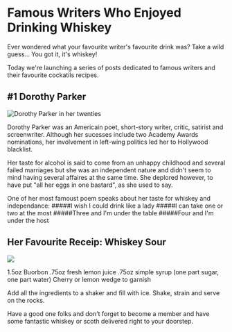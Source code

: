 # Famous Writers Who Enjoyed Drinking Whiskey

Ever wondered what your favourite writer's favourite drink was? Take a wild guess... You got it, it's whiskey! 

Today we're launching a series of posts dedicated to famous writers and their favourite cockatils recipes.

## #1 Dorothy Parker

![Dorothy Parker in her twenties](//dorothy%20parker.jpeg)

Dorothy Parker was an Americain poet, short-story writer, critic, satirist and screenwriter. Although her sucesses include two Academy Awards nominations, her involvement in left-wing politics led her to Hollywood blacklist. 

Her taste for alcohol is said to come from an unhappy childhood and several failed marriages  but she was an independent nature and didn't seem to mind having several affaires at the same time. She deplored however, to have put "all her eggs in one bastard", as she used to say.

One of her most famoust poem speaks about her taste for whiskey and independance:
#####I wish I could drink like a lady
#####I can take one or two at the most
#####Three and I'm under the table
#####Four and I'm under the host



## Her Favourite Receip: Whiskey Sour

![](//whiskey-sour.jpg)

1.5oz Buorbon
.75oz fresh lemon juice
.75oz simple syrup (one part sugar, one part water)
Cherry or lemon wedge to garnish

Add all the ingredients to a shaker and fill with ice. Shake, strain and serve on the rocks.

Have a good one folks and don't forget to become a member and have some fantastic whiskey or scoth delivered right to your doorstep.








